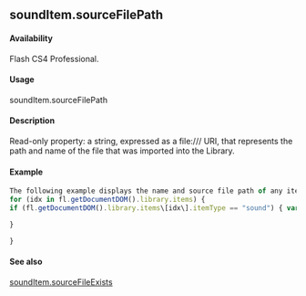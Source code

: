## soundItem.sourceFilePath

#### Availability

Flash CS4 Professional.

#### Usage

soundItem.sourceFilePath

#### Description

Read-only property: a string, expressed as a file:/// URI, that represents the path and name of the file that was imported into the Library.

#### Example

```javascript
The following example displays the name and source file path of any items in the library that are of type "sound":
for (idx in fl.getDocumentDOM().library.items) {
if (fl.getDocumentDOM().library.items\[idx\].itemType == "sound") { var myItem = fl.getDocumentDOM().library.items\[idx\]; fl.trace(myItem.name + " source is " + myItem.sourceFilePath);

}

}

```
#### See also

[soundItem.sourceFileExists](../SoundItem_object/soundIt10.md)
